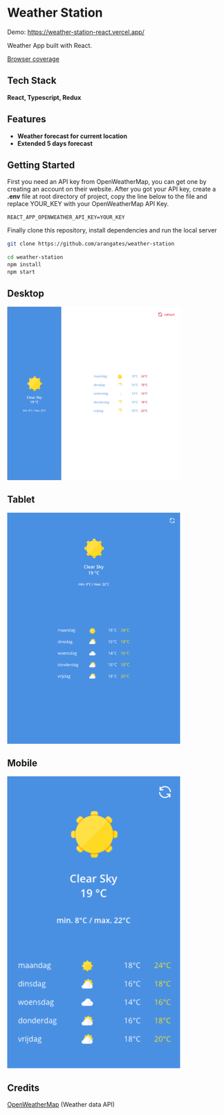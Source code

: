 # Weather Station

Demo: https://weather-station-react.vercel.app/

Weather App built with React.

[Browser coverage](https://browserslist.dev/?q=PjAuMiUgYW5kIG5vdCBkZWFkIG9yIG5vdCBvcF9taW5pIGFsbA%3D%3D)

## Tech Stack

**React, Typescript, Redux**

## Features

- **Weather forecast for current location**
- **Extended 5 days forecast**

## Getting Started

First you need an API key from OpenWeatherMap, you can get one by creating an account on their website.
After you got your API key, create a **.env** file at root directory of project, copy the line below to the file and replace YOUR_KEY with your OpenWeatherMap API Key.

```
REACT_APP_OPENWEATHER_API_KEY=YOUR_KEY
```

Finally clone this repository, install dependencies and run the local server

```bash
git clone https://github.com/arangates/weather-station
```

```bash
cd weather-station
npm install
npm start
```

## Desktop

<img src="./designs/Desktop.png" width="400">

## Tablet

<img src="./designs/Tablet Portrait.png" width="400">

## Mobile

<img src="./designs/Mobile Portrait.png" width="400">

## Credits

[OpenWeatherMap](https://openweathermap.org/ "OpenWeatherMap") (Weather data API)
